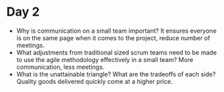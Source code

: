 # Day 2
- Why is communication on a small team important?
It ensures everyone is on the same page when it comes to the project, reduce number of meetings.
- What adjustments from traditional sized scrum teams need to be made to use the agile methodology effectively in a small team?
More communication, less meetings.
- What is the unattainable triangle? What are the tradeoffs of each side?
Quality goods delivered quickly come at a higher price.